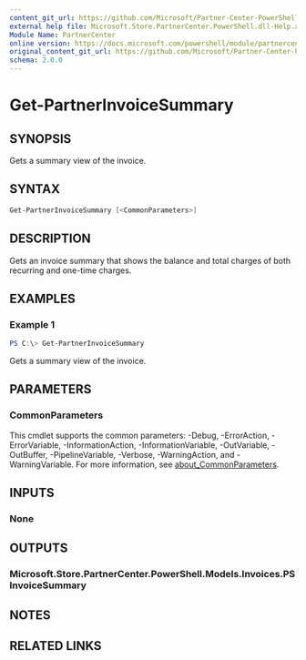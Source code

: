 ```yaml
---
content_git_url: https://github.com/Microsoft/Partner-Center-PowerShell/blob/master/docs/help/Get-PartnerInvoiceSummary.md
external help file: Microsoft.Store.PartnerCenter.PowerShell.dll-Help.xml
Module Name: PartnerCenter
online version: https://docs.microsoft.com/powershell/module/partnercenter/Get-PartnerInvoiceSummary
original_content_git_url: https://github.com/Microsoft/Partner-Center-PowerShell/blob/master/docs/help/Get-PartnerInvoiceSummary.md
schema: 2.0.0
---
```


# Get-PartnerInvoiceSummary

## SYNOPSIS
Gets a summary view of the invoice.

## SYNTAX

```powershell
Get-PartnerInvoiceSummary [<CommonParameters>]
```

## DESCRIPTION
Gets an invoice summary that shows the balance and total charges of both recurring and one-time charges.

## EXAMPLES

### Example 1
```powershell
PS C:\> Get-PartnerInvoiceSummary
```

Gets a summary view of the invoice.

## PARAMETERS

### CommonParameters
This cmdlet supports the common parameters: -Debug, -ErrorAction, -ErrorVariable, -InformationAction, -InformationVariable, -OutVariable, -OutBuffer, -PipelineVariable, -Verbose, -WarningAction, and -WarningVariable. For more information, see [about_CommonParameters](http://go.microsoft.com/fwlink/?LinkID=113216).

## INPUTS

### None

## OUTPUTS

### Microsoft.Store.PartnerCenter.PowerShell.Models.Invoices.PSInvoiceSummary

## NOTES

## RELATED LINKS
